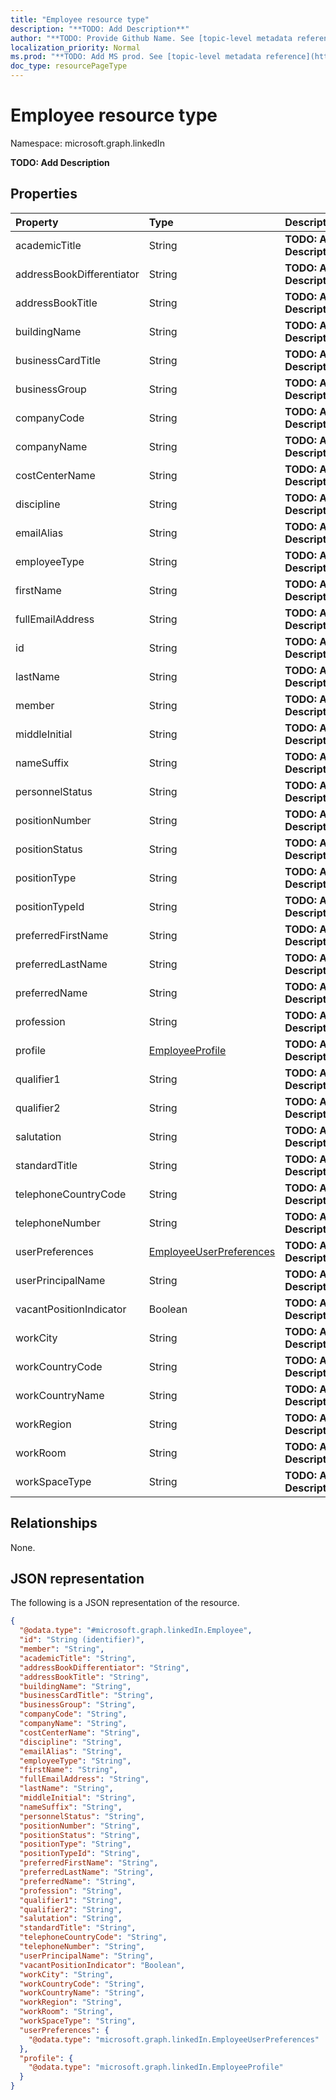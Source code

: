 ```yaml
---
title: "Employee resource type"
description: "**TODO: Add Description**"
author: "**TODO: Provide Github Name. See [topic-level metadata reference](https://msgo.azurewebsites.net/add/document/guidelines/metadata.html#topic-level-metadata)**"
localization_priority: Normal
ms.prod: "**TODO: Add MS prod. See [topic-level metadata reference](https://msgo.azurewebsites.net/add/document/guidelines/metadata.html#topic-level-metadata)**"
doc_type: resourcePageType
---
```


# Employee resource type

Namespace: microsoft.graph.linkedIn

**TODO: Add Description**

## Properties
|Property|Type|Description|
|:---|:---|:---|
|academicTitle|String|**TODO: Add Description**|
|addressBookDifferentiator|String|**TODO: Add Description**|
|addressBookTitle|String|**TODO: Add Description**|
|buildingName|String|**TODO: Add Description**|
|businessCardTitle|String|**TODO: Add Description**|
|businessGroup|String|**TODO: Add Description**|
|companyCode|String|**TODO: Add Description**|
|companyName|String|**TODO: Add Description**|
|costCenterName|String|**TODO: Add Description**|
|discipline|String|**TODO: Add Description**|
|emailAlias|String|**TODO: Add Description**|
|employeeType|String|**TODO: Add Description**|
|firstName|String|**TODO: Add Description**|
|fullEmailAddress|String|**TODO: Add Description**|
|id|String|**TODO: Add Description**|
|lastName|String|**TODO: Add Description**|
|member|String|**TODO: Add Description**|
|middleInitial|String|**TODO: Add Description**|
|nameSuffix|String|**TODO: Add Description**|
|personnelStatus|String|**TODO: Add Description**|
|positionNumber|String|**TODO: Add Description**|
|positionStatus|String|**TODO: Add Description**|
|positionType|String|**TODO: Add Description**|
|positionTypeId|String|**TODO: Add Description**|
|preferredFirstName|String|**TODO: Add Description**|
|preferredLastName|String|**TODO: Add Description**|
|preferredName|String|**TODO: Add Description**|
|profession|String|**TODO: Add Description**|
|profile|[EmployeeProfile](../resources/linkedin-employeeprofile.md)|**TODO: Add Description**|
|qualifier1|String|**TODO: Add Description**|
|qualifier2|String|**TODO: Add Description**|
|salutation|String|**TODO: Add Description**|
|standardTitle|String|**TODO: Add Description**|
|telephoneCountryCode|String|**TODO: Add Description**|
|telephoneNumber|String|**TODO: Add Description**|
|userPreferences|[EmployeeUserPreferences](../resources/linkedin-employeeuserpreferences.md)|**TODO: Add Description**|
|userPrincipalName|String|**TODO: Add Description**|
|vacantPositionIndicator|Boolean|**TODO: Add Description**|
|workCity|String|**TODO: Add Description**|
|workCountryCode|String|**TODO: Add Description**|
|workCountryName|String|**TODO: Add Description**|
|workRegion|String|**TODO: Add Description**|
|workRoom|String|**TODO: Add Description**|
|workSpaceType|String|**TODO: Add Description**|

## Relationships
None.

## JSON representation
The following is a JSON representation of the resource.
<!-- {
  "blockType": "resource",
  "@odata.type": "microsoft.graph.linkedIn.Employee"
}
-->
``` json
{
  "@odata.type": "#microsoft.graph.linkedIn.Employee",
  "id": "String (identifier)",
  "member": "String",
  "academicTitle": "String",
  "addressBookDifferentiator": "String",
  "addressBookTitle": "String",
  "buildingName": "String",
  "businessCardTitle": "String",
  "businessGroup": "String",
  "companyCode": "String",
  "companyName": "String",
  "costCenterName": "String",
  "discipline": "String",
  "emailAlias": "String",
  "employeeType": "String",
  "firstName": "String",
  "fullEmailAddress": "String",
  "lastName": "String",
  "middleInitial": "String",
  "nameSuffix": "String",
  "personnelStatus": "String",
  "positionNumber": "String",
  "positionStatus": "String",
  "positionType": "String",
  "positionTypeId": "String",
  "preferredFirstName": "String",
  "preferredLastName": "String",
  "preferredName": "String",
  "profession": "String",
  "qualifier1": "String",
  "qualifier2": "String",
  "salutation": "String",
  "standardTitle": "String",
  "telephoneCountryCode": "String",
  "telephoneNumber": "String",
  "userPrincipalName": "String",
  "vacantPositionIndicator": "Boolean",
  "workCity": "String",
  "workCountryCode": "String",
  "workCountryName": "String",
  "workRegion": "String",
  "workRoom": "String",
  "workSpaceType": "String",
  "userPreferences": {
    "@odata.type": "microsoft.graph.linkedIn.EmployeeUserPreferences"
  },
  "profile": {
    "@odata.type": "microsoft.graph.linkedIn.EmployeeProfile"
  }
}
```

